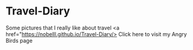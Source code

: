 # Travel-Diary
Some pictures that I really like about travel
<a href="https://nobelll.github.io/Travel-Diary/> Click here to visit my Angry Birds page</a>
